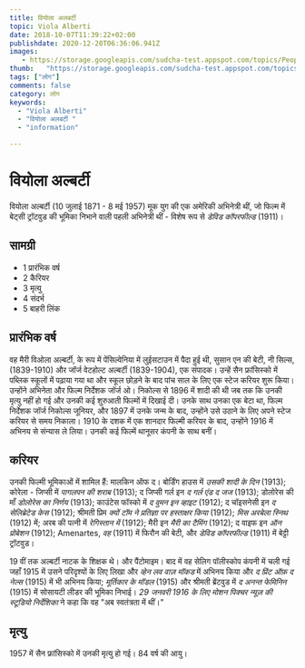 ```yaml
---
title: वियोला अलबर्टी 
topic: Viola Alberti
date: 2018-10-07T11:39:22+02:00
publishdate: 2020-12-20T06:36:06.941Z
images: 
   - https://storage.googleapis.com/sudcha-test.appspot.com/topics/People/viola_alberti/1.jpeg
thumb:   "https://storage.googleapis.com/sudcha-test.appspot.com/topics/People/viola_alberti/thumb.jpeg"
tags: ["लोग"]
comments: false
category: लोग
keywords: 
  - "Viola Alberti"
  - "वियोला अलबर्टी "
  - "information"

---
```

<h1> वियोला अल्बर्टी </h1> <p> वियोला अल्बर्टी (10 जुलाई 1871 - 8 मई 1957) मूक युग की एक अमेरिकी अभिनेत्री थीं, जो फिल्म में बेट्सी ट्रॉटवुड की भूमिका निभाने वाली पहली अभिनेत्री थीं - विशेष रूप से <i> डेविड कॉपरफील्ड </i> (1911)। </p> <h2> सामग्री </h2> <ul> <li> 1 प्रारंभिक वर्ष </li> <li> 2 कैरियर </li> <li> 3 मृत्यु </li> <li> 4 संदर्भ </li> <li> 5 बाहरी लिंक </li> </ul> <h2> प्रारंभिक वर्ष </h2> <p> वह मैरी विओला अल्बर्टी, के रूप में पेंसिल्वेनिया में लुईसटाउन में पैदा हुई थी, सुसान एन की बेटी, नी सिल्स, (1839-1910) और जॉर्ज वेटहोल्ट अल्बर्टी (1839-1904), एक संपादक। उन्हें सैन फ्रांसिस्को में पब्लिक स्कूलों में पढ़ाया गया था और स्कूल छोड़ने के बाद पांच साल के लिए एक स्टेज करियर शुरू किया। उन्होंने अभिनेता और फिल्म निर्देशक जॉर्ज ओ। निकोल्स से 1896 में शादी की थी जब तक कि उनकी मृत्यु नहीं हो गई और उनकी कई शुरुआती फिल्मों में दिखाई दी। उनके साथ उनका एक बेटा था, फिल्म निर्देशक जॉर्ज निकोल्स जूनियर, और 1897 में उनके जन्म के बाद, उन्होंने उसे उठाने के लिए अपने स्टेज करियर से समय निकाला। 1910 के दशक में एक शानदार फिल्मी करियर के बाद, उन्होंने 1916 में अभिनय से संन्यास ले लिया। उनकी कई फिल्में थानूसर कंपनी के साथ बनीं। </p> <h2> करियर </h2> <p> उनकी फिल्मी भूमिकाओं में शामिल हैं: मालकिन ऑफ द। बोर्डिंग हाउस में <i> उसकी शादी के दिन </i> (1913); कोरेला - जिप्सी में <i> पागलपन की शराब </i> (1913); द जिप्सी गर्ल इन <i> द गर्ल एंड द जज </i> (1913); डोलोरेस की माँ <i> डोलोरेस का निर्णय </i> (1913); काउंटेस फॉस्को में <i> द वुमन इन व्हाइट </i> (1912); द चॉइसनेसी इन <i> द सेलिब्रेटेड केस </i> (1912); श्रीमती प्रिम <i> क्यों टॉम ने प्रतिज्ञा पर हस्ताक्षर किया </i> (1912); <i> मिस अरबेला स्निथ </i> (1912) में; अरब की पत्नी में <i> रेगिस्तान में </i> (1912); मैरी इन <i> मैरी का टैमिंग </i> (1912); द वाइफ इन <i> ऑन प्रोबेशन </i> (1912); Amenartes, <i> वह </i> (1911) में फिरौन की बेटी, और <i> डेविड कॉपरफील्ड </i> (1911) में बेट्टी ट्रॉटवुड। </p> <p> 19 वीं तक अल्बर्टी नाटक के शिक्षक थे। और पैंटोमाइम। बाद में वह सेलिग पॉलीस्कोप कंपनी में चली गई जहाँ 1915 में उसने परिदृश्यों के लिए लिखा और <i> व्हेन लव वाज़ मॉकड </i> में अभिनय किया और <i> द प्रिंट ऑफ़ द नेल्स </i> (1915) में भी अभिनय किया; <i> मूर्तिकार के मॉडल </i> (1915) और श्रीमती ब्रेंटवुड में <i> द अनन्त फेमिनिन </i> (1915) में सोसायटी लीडर की भूमिका निभाई। <i> 29 जनवरी 1916 के लिए मोशन पिक्चर न्यूज़ की स्टूडियो निर्देशिका </i> ने कहा कि वह "अब स्वतंत्रता में थीं।" </p> <h2> मृत्यु </h2> <p> 1957 में सैन फ्रांसिस्को में उनकी मृत्यु हो गई। 84 वर्ष की आयु। </p> 